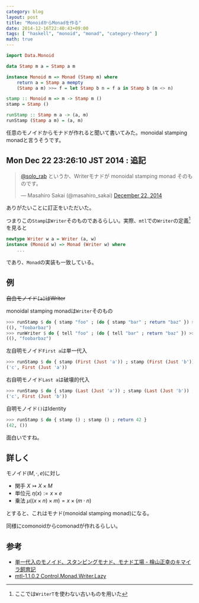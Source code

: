 ```yaml
---
category: blog
layout: post
title: "MonoidからMonadを作る"
date: 2014-12-16T22:40:43+09:00
tags: [ "haskell", "monoid", "monad", "category-theory" ]
math: true
---
```


``` haskell
import Data.Monoid

data Stamp m a = Stamp a m

instance Monoid m => Monad (Stamp m) where
    return a = Stamp a mempty
    (Stamp a m) >>= f = let Stamp b n = f a in Stamp b (m <> n)

stamp :: Monoid m => m -> Stamp m ()
stamp = Stamp ()

runStamp :: Stamp m a -> (a, m)
runStamp (Stamp a m) = (a, m)
```

任意のモノイドからモナドが作れると聞いて書いてみた。monoidal stamping monadと言うそうです。

## <time>Mon Dec 22 23:26:10 JST 2014</time> : 追記

<blockquote class="twitter-tweet" data-conversation="none" lang="en"><p><a href="https://twitter.com/solo_rab">@solo_rab</a> というか、Writerモナドが monoidal stamping monad そのものです。</p>&mdash; Masahiro Sakai (@masahiro_sakai) <a href="https://twitter.com/masahiro_sakai/status/546970563453808640">December 22, 2014</a></blockquote><script async src="//platform.twitter.com/widgets.js" charset="utf-8"></script>

ありがたいことに訂正をいただいた。

つまりこの`Stamp`は`Writer`そのものであるらしい。実際、`mtl`での`Writer`の定義[^1]を見ると

``` haskell
newtype Writer w a = Writer (a, w)
instance (Monoid w) => Monad (Writer w) where
    ...
```

であり、`Monad`の実装も一致している。

<!-- more -->

## 例

<del>自由モノイド`[a]`はWriter</del>

monoidal stamping monadは`Writer`そのもの

``` haskell
>>> runStamp $ do { stamp "foo" ; (do { stamp "bar" ; return "baz" }) >>= stamp }
((), "foobarbaz")
>>> runWriter $ do { tell "foo" ; (do { tell "bar" ; return "baz" }) >>= tell }
((), "foobarbaz")
```

左自明モノイド`First a`は単一代入

``` haskell
>>> runStamp $ do { stamp (First (Just 'a')) ; stamp (First (Just 'b')) ; return 'c' }
('c', First (Just 'a'))
```

右自明モノイド`Last a`は破壊的代入

``` haskell
>>> runStamp $ do { stamp (Last (Just 'a')) ; stamp (Last (Just 'b')) ; return 'c' }
('c', First (Just 'b'))
```

自明モノイド`()`はIdentity

``` haskell
>>> runStamp $ do { stamp () ; stamp () ; return 42 }
(42, ())
```

面白いですね。

## 詳しく

モノイド$(M,\cdot,e)$に対し

-   関手 $X \rightarrowtail X \times M$
-   単位元 $\eta(x) := x \times e$
-   乗法 $\mu((x \times n) \times m) = x \times (m \cdot n)$

とすると、これはモナド(monoidal stamping monad)になる。

同様にcomonoidからcomonadが作れるらしい。


## 参考

-   [単一代入のモノイド、スタンピングモナド、モナド工場 - 檜山正幸のキマイラ飼育記](http://d.hatena.ne.jp/m-hiyama/20090701/1246410984)
-   [mtl-1.1.0.2 Control.Monad.Writer.Lazy](https://hackage.haskell.org/package/mtl-1.1.0.2/docs/Control-Monad-Writer-Lazy.html)

[^1]: ここでは`WriterT`を使わない古いものを用いた

